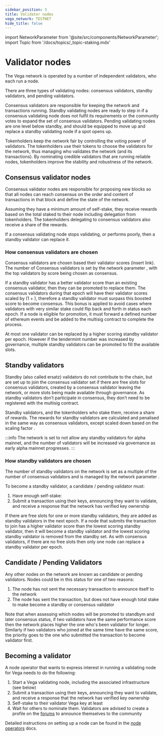 ```yaml
---
sidebar_position: 3
title: Validator nodes
vega_network: TESTNET
hide_title: false
---
```


import NetworkParameter from '@site/src/components/NetworkParameter';
import Topic from '/docs/topics/_topic-staking.mdx'

# Validator nodes
The Vega network is operated by a number of independent validators, who each run a node. 

There are three types of validating nodes: consensus validators, standby validators, and pending validators. 

Consensus validators are responsible for keeping the network and transactions running. Standby validating nodes are ready to step in if a consensus validating node does not fulfil its requirements or the community votes to expand the set of consensus validators. Pending validating nodes are one level below standby, and should be equipped to move up and replace a standby validating node if a spot opens up.

Tokenholders keep the network fair by controlling the voting power of validators. The tokenholders use their tokens to choose the validators for the network, thus managing who validates the network (and its transactions). By nominating credible validators that are running reliable nodes, tokenholders improve the stability and robustness of the network. 

## Consensus validator nodes
Consensus validator nodes are responsible for proposing new blocks so that all nodes can reach consensus on the order and content of transactions in that block and define the state of the network. 

Assuming they have a minimum amount of self-stake, they receive rewards based on the total staked to their node including delegation from tokenholders. The tokenholders delegating to consensus validators also receive a share of the rewards.

If a consensus validating node stops validating, or performs poorly, then a standby validator can replace it.

### How consensus validators are chosen
Consensus validators are chosen based their validator scores (insert link). The number of Consensus validators is set by the network parameter <NetworkParameter frontMatter={frontMatter} param="network.validators.tendermint.number" />, with the top validators by score being chosen as consensus.

If a standby validator has a better validator score than an existing consensus validator, then they can be promoted to replace them.  The consensus validators during that epoch will have their validator scores scaled by (1 + <NetworkParameter frontMatter={frontMatter} param="network.validators.incumbentBonus" hideName={true} />), therefore a standby validator must surpass this boosted score to become consensus.  This bonus is applied to avoid cases where validators with very similar stake could flip back and forth in status each epoch. If a node is eligible for promotion, it must forward a defined number of ethereum events and be added to the multisig contract to complete the process.

At most one validator can be replaced by a higher scoring standby validator per epoch.  However if the tendermint number was increased by governance, multiple standby validators can be promoted to fill the available slots. 

## Standby validators
Standby (also called ersatz) validators do not contribute to the chain, but are set up to join the consensus validator set if there are free slots for consensus validators, created by a consensus validator leaving the network, or more slots being  made available through governance. As standby validators don’t participate in consensus, they don’t need to be registered with the multisig contract.

Standby validators, and the tokenholders who stake them, receive a share of rewards. The rewards for standby validators are calculated and penalised in the same way as consensus validators, except scaled down based on the scaling factor  <NetworkParameter frontMatter={frontMatter} param="network.validators.ersatz.rewardFactor" />.  

:::info 
The network is set to not allow any standby validators for alpha mainnet, and the number of validators will be increased via governance as early alpha mainnet progresses.
:::

### How standby validators are chosen
The number of standby validators on the network is set as a multiple of the number of consensus validators and is managed by the network parameter <NetworkParameter frontMatter={frontMatter} param="network.validators.ersatz.multipleOfTendermintValidators" />. 

To become a standby validator, a candidate / pending validator must:

1. Have enough self-stake: <NetworkParameter frontMatter={frontMatter} param="reward.staking.delegation.minimumValidatorStake" formatter="governanceToken" suffix="tokens" hideName={true} /> 
2. Submit a transaction using their keys, announcing they want to validate, and receive a response that the network has verified key ownership

If there are free slots for one or more standby validators, they are added as standby validators in the next epoch. If a node that submits the transaction to join has a higher validator score than the lowest scoring standby validator, then it will become a standby validator and the lowest scoring standby validator is removed from the standby set.  As with consensus validators, if there are no free slots then only one node can replace a standby validator per epoch.

## Candidate / Pending Validators
Any other nodes on the network are known as candidate or pending validators.  Nodes could be in this status for one of two reasons:

1. The node has not sent the necessary transaction to announce itself to the network
2. The node has sent the transaction, but does not have enough total stake to make become a standby or consensus validator 

Note that when assessing which nodes will be promoted to standbym and later consensus status, if two validators have the same performance score then the network places higher the one who's been validator for longer.  Similarly if two validators who joined at the same time have the same score, the priority goes to the one who submitted the transaction to become validator first.

## Becoming a validator

A node operator that wants to express interest in running a validating node for Vega needs to do the following: 

1. Start a Vega validating node, including the associated infrastructure (see below)
2. Submit a transaction using their keys, announcing they want to validate, and receive a response that the network has verified key ownership
3. Self-stake to their validator Vega key at least <NetworkParameter frontMatter={frontMatter} param="reward.staking.delegation.minimumValidatorStake" formatter="governanceToken" suffix="tokens" hideName={true} />  
4. Wait for others to nominate them. Validators are advised to create a profile on the [forums](https://community.vega.xyz/c/mainnet-validator-candidates/23) to announce themselves to the community  

Detailed instructions on setting up a node can be found in the [node operators](https://docs.vega.xyz/testnet/node-operators) docs.

